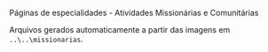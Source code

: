 Páginas de especialidades - Atividades Missionárias e Comunitárias

Arquivos gerados automaticamente a partir das imagens em `..\..\missionarias`.
